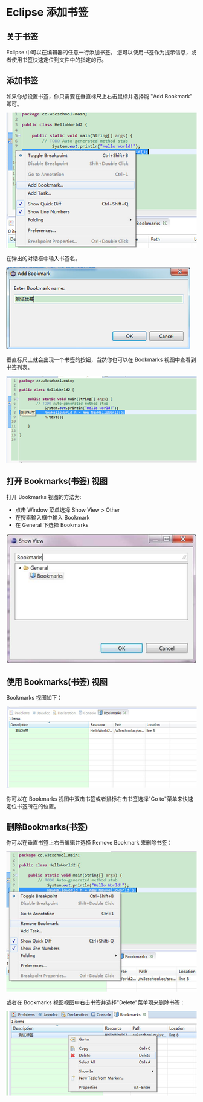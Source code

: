 # Eclipse 添加书签


## 关于书签

Eclipse 中可以在编辑器的任意一行添加书签。 您可以使用书签作为提示信息，或者使用书签快速定位到文件中的指定的行。

## 添加书签

如果你想设置书签，你只需要在垂直标尺上右击鼠标并选择能 "Add Bookmark" 即可。

![](images/eclipse-add-bookmarks/add-bookmark.jpg) 

在弹出的对话框中输入书签名。

![](images/eclipse-add-bookmarks/test-bookmark.jpg) 

垂直标尺上就会出现一个书签的按钮，当然你也可以在 Bookmarks 视图中查看到书签列表。

![](images/eclipse-add-bookmarks/bookmark-icon.jpg) 

## 打开 Bookmarks(书签) 视图

打开 Bookmarks 视图的方法为:

* 点击 Window 菜单选择 Show View > Other
* 在搜索输入框中输入 Bookmark
* 在 General 下选择 Bookmarks

![](images/eclipse-add-bookmarks/bookmarks_3.jpg) 

## 使用 Bookmarks(书签) 视图

Bookmarks 视图如下：

![](images/eclipse-add-bookmarks/bookmarkview.jpg) 

你可以在 Bookmarks 视图中双击书签或者鼠标右击书签选择"Go to"菜单来快速定位书签所在的位置。

## 删除Bookmarks(书签)

你可以在垂直书签上右击编辑并选择 Remove Bookmark 来删除书签：

![](images/eclipse-add-bookmarks/remove-bookmark.jpg) 

或者在 Bookmarks 视图视图中右击书签并选择"Delete"菜单项来删除书签：

![](images/eclipse-add-bookmarks/remove-bookmark2.jpg) 
